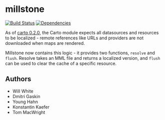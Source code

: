 # millstone

[![Build Status](https://secure.travis-ci.org/mapbox/millstone.png?branch=master)](http://travis-ci.org/mapbox/millstone)
[![Dependencies](https://david-dm.org/mapbox/millstone.png)](https://david-dm.org/mapbox/millstone)

As of [carto 0.2.0](https://github.com/mapbox/carto), the Carto module expects
all datasources and resources to be localized - remote references like
URLs and providers are not downloaded when maps are rendered.

Millstone now contains this logic - it provides two functions,
`resolve` and `flush`. Resolve takes an MML file and returns a localized
version, and `flush` can be used to clear the cache of a specific resource.

## Authors

* Will White
* Dmitri Gaskin
* Young Hahn
* Konstantin Kaefer
* Tom MacWright
